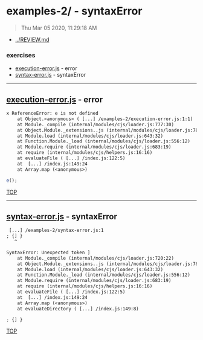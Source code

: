 # examples-2/ - syntaxError

> Thu Mar 05 2020, 11:29:18 AM

* [../REVIEW.md](../REVIEW.md)

### exercises

* [execution-error.js](#execution-errorjs---error) - error
* [syntax-error.js](#syntax-errorjs---syntaxError) - syntaxError

---

## [execution-error.js](./execution-error.js) - error

```txt
x ReferenceError: e is not defined
    at Object.<anonymous> ( [...] /examples-2/execution-error.js:1:1)
    at Module._compile (internal/modules/cjs/loader.js:777:30)
    at Object.Module._extensions..js (internal/modules/cjs/loader.js:788:10)
    at Module.load (internal/modules/cjs/loader.js:643:32)
    at Function.Module._load (internal/modules/cjs/loader.js:556:12)
    at Module.require (internal/modules/cjs/loader.js:683:19)
    at require (internal/modules/cjs/helpers.js:16:16)
    at evaluateFile ( [...] /index.js:122:5)
    at  [...] /index.js:149:24
    at Array.map (<anonymous>)
```

```js
e();

```

[TOP](#readme)

---

## [syntax-error.js](./syntax-error.js) - syntaxError

```txt
 [...] /examples-2/syntax-error.js:1
; {] }
   ^

SyntaxError: Unexpected token ]
    at Module._compile (internal/modules/cjs/loader.js:720:22)
    at Object.Module._extensions..js (internal/modules/cjs/loader.js:788:10)
    at Module.load (internal/modules/cjs/loader.js:643:32)
    at Function.Module._load (internal/modules/cjs/loader.js:556:12)
    at Module.require (internal/modules/cjs/loader.js:683:19)
    at require (internal/modules/cjs/helpers.js:16:16)
    at evaluateFile ( [...] /index.js:122:5)
    at  [...] /index.js:149:24
    at Array.map (<anonymous>)
    at evaluateDirectory ( [...] /index.js:149:8)
```

```js
; {] }

```

[TOP](#readme)

